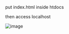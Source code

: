 put index.html inside htdocs

then access localhost

![image](https://github.com/genaskyjr/buttons/assets/38845773/ac79b2cc-4f10-4d8e-8623-8aa78b28c1d7)

